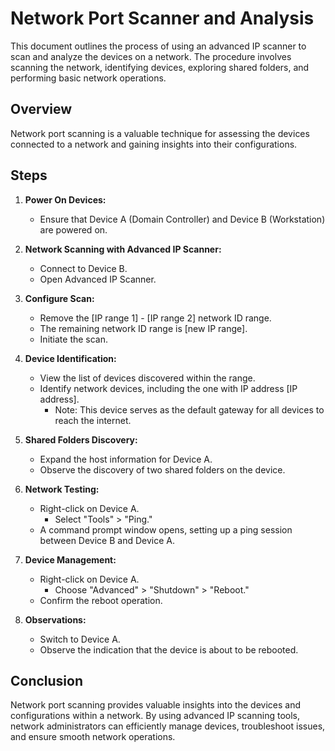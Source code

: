 # Network Port Scanner and Analysis

This document outlines the process of using an advanced IP scanner to scan and analyze the devices on a network. The procedure involves scanning the network, identifying devices, exploring shared folders, and performing basic network operations.

## Overview

Network port scanning is a valuable technique for assessing the devices connected to a network and gaining insights into their configurations.

## Steps

1. **Power On Devices:**
   - Ensure that Device A (Domain Controller) and Device B (Workstation) are powered on.

2. **Network Scanning with Advanced IP Scanner:**
   - Connect to Device B.
   - Open Advanced IP Scanner.

3. **Configure Scan:**
   - Remove the [IP range 1] - [IP range 2] network ID range.
   - The remaining network ID range is [new IP range].
   - Initiate the scan.

4. **Device Identification:**
   - View the list of devices discovered within the range.
   - Identify network devices, including the one with IP address [IP address].
     - Note: This device serves as the default gateway for all devices to reach the internet.

5. **Shared Folders Discovery:**
   - Expand the host information for Device A.
   - Observe the discovery of two shared folders on the device.

6. **Network Testing:**
   - Right-click on Device A.
     - Select "Tools" > "Ping."
   - A command prompt window opens, setting up a ping session between Device B and Device A.

7. **Device Management:**
   - Right-click on Device A.
     - Choose "Advanced" > "Shutdown" > "Reboot."
   - Confirm the reboot operation.

8. **Observations:**
   - Switch to Device A.
   - Observe the indication that the device is about to be rebooted.

## Conclusion

Network port scanning provides valuable insights into the devices and configurations within a network. By using advanced IP scanning tools, network administrators can efficiently manage devices, troubleshoot issues, and ensure smooth network operations.
